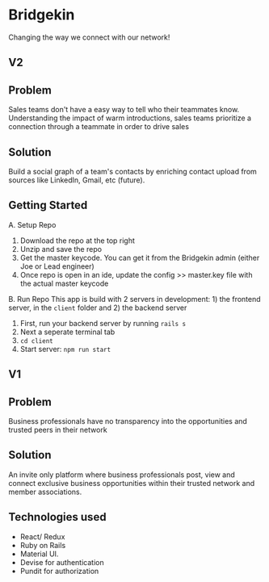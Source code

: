 # Bridgekin
Changing the way we connect with our network!

## V2
## Problem
Sales teams don't have a easy way to tell who their teammates know. Understanding the impact of warm introductions, sales teams prioritize a connection through a teammate in order to drive sales

## Solution
Build a social graph of a team's contacts by enriching contact upload from sources like LinkedIn, Gmail, etc (future).

## Getting Started
A. Setup Repo
1. Download the repo at the top right
2. Unzip and save the repo
3. Get the master keycode. You can get it from the Bridgekin admin (either Joe or Lead engineer)
4. Once repo is open in an ide, update the config >> master.key file with the actual master keycode

B. Run Repo
This app is build with 2 servers in development: 1) the frontend server, in the ```client``` folder and 2) the backend server
1. First, run your backend server by running ```rails s```
2. Next a seperate terminal tab
3. ```cd client```
4. Start server: ``` npm run start ```

## V1
## Problem
Business professionals have no transparency into the opportunities and trusted peers in their network

## Solution
An invite only platform where business professionals post, view and connect exclusive business opportunities within their trusted network and member associations. 

## Technologies used
- React/ Redux
- Ruby on Rails
- Material UI.
- Devise for authentication
- Pundit for authorization
 
